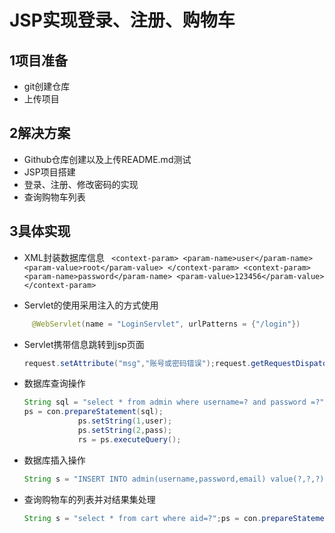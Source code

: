 # JSP实现登录、注册、购物车

## 1项目准备

- git创建仓库
- 上传项目

## 2解决方案

- Github仓库创建以及上传README.md测试
- JSP项目搭建
- 登录、注册、修改密码的实现
- 查询购物车列表

## 3具体实现 

  + XML封装数据库信息
    ` <context-param>
           <param-name>user</param-name>
           <param-value>root</param-value>
       </context-param>
       <context-param>
           <param-name>password</param-name>
           <param-value>123456</param-value>
       </context-param>`

   + Servlet的使用采用注入的方式使用
     
```java
     @WebServlet(name = "LoginServlet", urlPatterns = {"/login"})
```

   + Servlet携带信息跳转到jsp页面

     ```java
     request.setAttribute("msg","账号或密码错误");request.getRequestDispatcher( "/login/login.jsp").forward(request, response);
     ```

- 数据库查询操作

  ```java
  String sql = "select * from admin where username=? and password =?";
  ps = con.prepareStatement(sql);
              ps.setString(1,user);
              ps.setString(2,pass);
              rs = ps.executeQuery();
  ```

- 数据库插入操作

  ```java
  String s = "INSERT INTO admin(username,password,email) value(?,?,?)";ps = con.prepareStatement(s);ps.setString(1, user);ps.setString(2, pass);ps.setString(3, email);
  ```

- 查询购物车的列表并对结果集处理

  ```java
  String s = "select * from cart where aid=?";ps = con.prepareStatement(s);ps.setInt(1,aid);rs = ps.executeQuery();List<Cart> cartList = new ArrayList<Cart> ();while(rs.next()){    int id = rs.getInt("id");    int num = rs.getInt("num");    double price = rs.getDouble("price");    String name = rs.getString("name");    Cart cart = new Cart();    cart.setId(id);    cart.setName(name);    cart.setNum(num);    cart.setPrice(price);    System.out.println(cart);    cartList.add(cart);}
  ```

